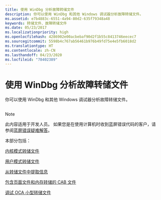 ```yaml
---
title: 使用 WinDbg 分析故障转储文件
description: 你可以使用 WinDbg 和其他 Windows 调试器分析故障转储文件。
ms.assetid: e7b4883c-6551-4a94-80d2-635f79348a48
keywords: 转储文件、故障转储文件
ms.date: 05/23/2017
ms.localizationpriority: high
ms.openlocfilehash: 4286902e00acbebaf90d2f1b55c8413746eecec7
ms.sourcegitcommit: 5598b4c767ab56461b976b49fd75e4e5fb6018d2
ms.translationtype: HT
ms.contentlocale: zh-CN
ms.lasthandoff: 04/23/2020
ms.locfileid: "78402389"
---
```

# <a name="analyze-crash-dump-files-by-using-windbg"></a>使用 WinDbg 分析故障转储文件

你可以使用 WinDbg 和其他 Windows 调试器分析故障转储文件。

## <span id="ddk_crash_dump_files_dbg"></span><span id="DDK_CRASH_DUMP_FILES_DBG"></span>
> [!NOTE]
> 此内容适用于开发人员。 如果您是在使用计算机时收到蓝屏错误代码的客户，请参阅[蓝屏错误疑难解答](https://go.microsoft.com/fwlink/p/?linkid=183646)。

本部分包括：

[内核模式转储文件](kernel-mode-dump-files.md)

[用户模式转储文件](user-mode-dump-files.md)

[从转储文件中提取信息](extracting-information-from-a-dump-file.md)

[包含页面文件和内存转储的 CAB 文件](cab-files-that-contain-paging-files-along-with-a-memory-dump.md)

[调试 OCA 小型转储文件](debugging-oca-minidump-files.md)


 

 

 





